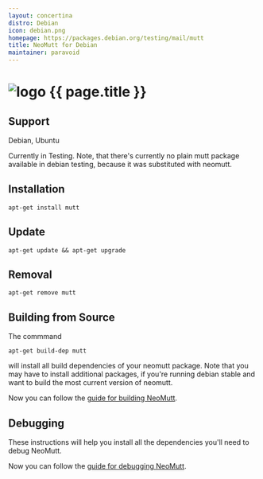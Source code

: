 ```yaml
---
layout: concertina
distro: Debian
icon: debian.png
homepage: https://packages.debian.org/testing/mail/mutt
title: NeoMutt for Debian
maintainer: paravoid
---
```


# ![logo](/images/distros/{{page.icon}}) {{ page.title }}

## Support <a class="offset" id="support"></a>

Debian, Ubuntu

Currently in Testing. Note, that there's currently no plain mutt package
available in debian testing, because it was substituted with neomutt.

## Installation <a class="offset" id="install"></a>

```reply
apt-get install mutt
```

## Update <a class="offset" id="update"></a>

```reply
apt-get update && apt-get upgrade
```


## Removal <a class="offset" id="remove"></a>

```reply
apt-get remove mutt
```

## Building from Source <a class="offset" id="build"></a>

The commmand

```reply
apt-get build-dep mutt
```

will install all build dependencies of your neomutt package. Note that you may
have to install additional packages, if you're running debian stable and want to
build the most current version of neomutt.

Now you can follow the [guide for building NeoMutt](/dev/build).

## Debugging <a class="offset" id="debug"></a>

These instructions will help you install all the dependencies you'll need to
debug NeoMutt.


Now you can follow the [guide for debugging NeoMutt](/dev/debug).
